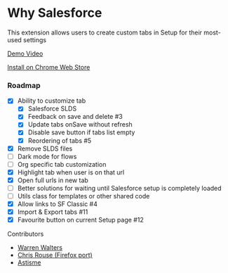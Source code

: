 # Why Salesforce
This extension allows users to create custom tabs in Setup for their most-used settings

[Demo Video](https://youtu.be/BtlKRvac9ZQ)

[Install on Chrome Web Store](https://chrome.google.com/webstore/detail/why-salesforce/ghakkjfjpnhpggbkfkeplbefkipfoaod)

### Roadmap
- [x] Ability to customize tab
    - [x] Salesforce SLDS
    - [x] Feedback on save and delete #3
    - [x] Update tabs onSave without refresh 
    - [x] Disable save button if tabs list empty
    - [x] Reordering of tabs #5
- [x] Remove SLDS files
- [ ] Dark mode for flows
- [ ] Org specific tab customization
- [x] Highlight tab when user is on that url
- [x] Open full urls in new tab
- [ ] Better solutions for waiting until Salesforce setup is completely loaded
- [ ] Utils class for templates or other shared code
- [x] Allow links to SF Classic #4
- [x] Import & Export tabs #11
- [x] Favourite button on current Setup page #12

Contributors
- [Warren Walters](https://www.linkedin.com/in/walters954/)
- [Chris Rouse (Firefox port)](https://www.linkedin.com/in/chris-rouse/)
- [Astisme](https://www.github.com/astisme/astisme)
